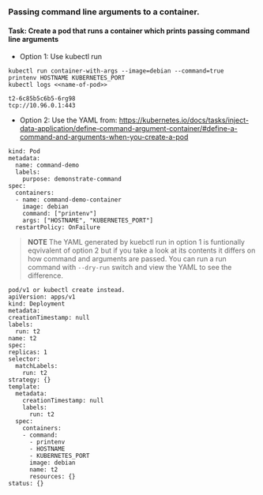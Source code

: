 
### Passing command line arguments to a container.
#### Task: Create a pod that runs a container which prints passing command line arguments 

* Option 1: Use kubectl run 
 ``` 
 kubectl run container-with-args --image=debian --command=true  printenv HOSTNAME KUBERNETES_PORT 
 kubectl logs <<name-of-pod>>

 t2-6c85b5c6b5-6rg98
 tcp://10.96.0.1:443
 ```
* Option 2: Use the YAML from: https://kubernetes.io/docs/tasks/inject-data-application/define-command-argument-container/#define-a-command-and-arguments-when-you-create-a-pod
```apiVersion: v1
kind: Pod
metadata:
  name: command-demo
  labels:
    purpose: demonstrate-command
spec:
  containers:
  - name: command-demo-container
    image: debian
    command: ["printenv"]
    args: ["HOSTNAME", "KUBERNETES_PORT"]
  restartPolicy: OnFailure
  ```
> **NOTE** 
  The YAML generated by kuebctl run in option 1 is funtionally eqvivalent of option 2 but if you take a look at its contents it differs on how command and arguments are passed. 
  You can run a run command with ```--dry-run``` switch and view the YAML to see the difference. 
  ```kubectl run t2 --image=debian --command=true  printenv HOSTNAME KUBERNETES_PORT --dry-run=true -o yaml
  pod/v1 or kubectl create instead.
apiVersion: apps/v1
kind: Deployment
metadata:
  creationTimestamp: null
  labels:
    run: t2
  name: t2
spec:
  replicas: 1
  selector:
    matchLabels:
      run: t2
  strategy: {}
  template:
    metadata:
      creationTimestamp: null
      labels:
        run: t2
    spec:
      containers:
      - command:
        - printenv
        - HOSTNAME
        - KUBERNETES_PORT
        image: debian
        name: t2
        resources: {}
status: {}
```
    
